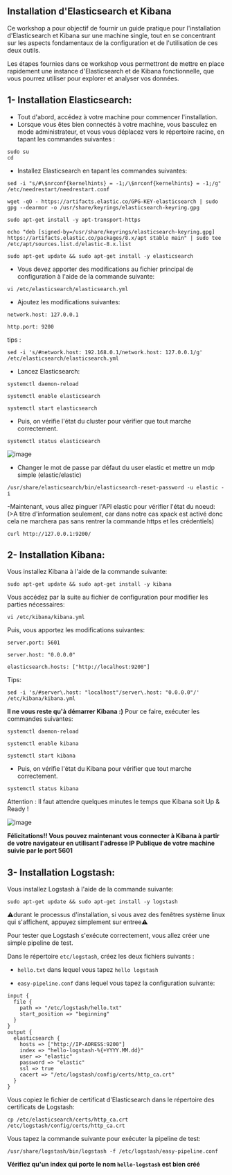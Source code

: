 ## Installation d'Elasticsearch et Kibana

Ce workshop a pour objectif de fournir un guide pratique pour l'installation d'Elasticsearch et Kibana sur une machine single, tout en se concentrant sur les aspects fondamentaux de la configuration et de l'utilisation de ces deux outils.

Les étapes fournies dans ce workshop vous permettront de mettre en place rapidement une instance d'Elasticsearch et de Kibana fonctionnelle, que vous pourrez utiliser pour explorer et analyser vos données.

## 1- Installation Elasticsearch:

- Tout d'abord, accédez à votre machine pour commencer l'installation.
- Lorsque vous êtes bien connectés à votre machine, vous basculez en mode administrateur, et vous vous déplacez vers le répertoire racine, en tapant les commandes suivantes :

```
sudo su
cd
```

- Installez Elasticsearch en tapant les commandes suivantes:

```
sed -i "s/#\$nrconf{kernelhints} = -1;/\$nrconf{kernelhints} = -1;/g" /etc/needrestart/needrestart.conf

wget -qO - https://artifacts.elastic.co/GPG-KEY-elasticsearch | sudo gpg --dearmor -o /usr/share/keyrings/elasticsearch-keyring.gpg
```

```
sudo apt-get install -y apt-transport-https
```

```
echo "deb [signed-by=/usr/share/keyrings/elasticsearch-keyring.gpg] https://artifacts.elastic.co/packages/8.x/apt stable main" | sudo tee /etc/apt/sources.list.d/elastic-8.x.list
```

```
sudo apt-get update && sudo apt-get install -y elasticsearch
```

- Vous devez apporter des modifications au fichier principal de configuration à l'aide de la commande suivante:

```
vi /etc/elasticsearch/elasticsearch.yml
```

- Ajoutez les modifications suivantes:

```
network.host: 127.0.0.1

http.port: 9200

```

tips :

```
sed -i 's/#network.host: 192.168.0.1/network.host: 127.0.0.1/g' /etc/elasticsearch/elasticsearch.yml
```

- Lancez Elasticsearch:

```
systemctl daemon-reload

systemctl enable elasticsearch

systemctl start elasticsearch
```

- Puis, on vérifie l'état du cluster pour vérifier que tout marche correctement.

```
systemctl status elasticsearch
```

![image](https://user-images.githubusercontent.com/123748177/227985805-e2755adf-9942-4f90-8f14-c8b6bfa7ec5b.png)

- Changer le mot de passe par défaut du user elastic et mettre un mdp simple (elastic/elastic)

```
/usr/share/elasticsearch/bin/elasticsearch-reset-password -u elastic -i
```

-Maintenant, vous allez pinguer l'API elastic pour vérifier l'état du noeud:
(>A titre d'information seulement, car dans notre cas xpack est activé donc cela ne marchera pas sans rentrer la commande https et les crédentiels)

```
curl http://127.0.0.1:9200/
```

## 2- Installation Kibana:

Vous installez Kibana à l'aide de la commande suivante:

```
sudo apt-get update && sudo apt-get install -y kibana
```

Vous accédez par la suite au fichier de configuration pour modifier les parties nécessaires:

```
vi /etc/kibana/kibana.yml
```

Puis, vous apportez les modifications suivantes:

```
server.port: 5601

server.host: "0.0.0.0"

elasticsearch.hosts: ["http://localhost:9200"]
```

Tips:

```
sed -i 's/#server\.host: "localhost"/server\.host: "0.0.0.0"/' /etc/kibana/kibana.yml
```

**Il ne vous reste qu'à démarrer Kibana :)**
Pour ce faire, exécuter les commandes suivantes:

```
systemctl daemon-reload

systemctl enable kibana

systemctl start kibana
```

- Puis, on vérifie l'état du Kibana pour vérifier que tout marche correctement.

```
systemctl status kibana
```

Attention : Il faut attendre quelques minutes le temps que Kibana soit Up & Ready !

![image](https://user-images.githubusercontent.com/123748177/228309327-a8321452-8bd4-4621-83cd-160b9c670f13.png)

**Félicitations!! Vous pouvez maintenant vous connecter à Kibana à partir de votre navigateur en utilisant l'adresse IP Publique de votre machine suivie par le port 5601**

## 3- Installation Logstash:

Vous installez Logstash à l'aide de la commande suivante:

```
sudo apt-get update && sudo apt-get install -y logstash
```

⚠️durant le processus d'installation, si vous avez des fenêtres système linux qui s'affichent, appuyez simplement sur entree⚠️

Pour tester que Logstash s'exécute correctement, vous allez créer une simple pipeline de test.

Dans le répertoire `etc/logstash`, créez les deux fichiers suivants :

- `hello.txt` dans lequel vous tapez `hello logstash`

- `easy-pipeline.conf` dans lequel vous tapez la configuration suivante:

```
input {
  file {
    path => "/etc/logstash/hello.txt"
    start_position => "beginning"
  }
}
output {
  elasticsearch {
    hosts => ["http://IP-ADRESS:9200"]
    index => "hello-logstash-%{+YYYY.MM.dd}"
    user => "elastic"
    password => "elastic"
    ssl => true
    cacert => "/etc/logstash/config/certs/http_ca.crt"
  }
}
```

Vous copiez le fichier de certificat d'Elasticsearch dans le répertoire des certificats de Logstash:

```
cp /etc/elasticsearch/certs/http_ca.crt  /etc/logstash/config/certs/http_ca.crt
```

Vous tapez la commande suivante pour exécuter la pipeline de test:

```
/usr/share/logstash/bin/logstash -f /etc/logstash/easy-pipeline.conf
```

**Vérifiez qu'un index qui porte le nom `hello-logstash` est bien créé**
